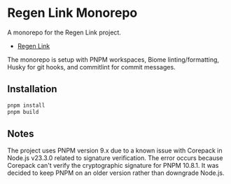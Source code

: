# Regen Link Monorepo

A monorepo for the Regen Link project.

- [Regen Link](./apps/regen-link/README.md)

The monorepo is setup with PNPM workspaces, Biome linting/formatting, Husky for git hooks, and commitlint for commit messages.

## Installation

```bash
pnpm install
pnpm build
```

## Notes

The project uses PNPM version 9.x due to a known issue with Corepack in Node.js v23.3.0 related to signature verification. The error occurs because Corepack can't verify the cryptographic signature for PNPM 10.8.1. It was decided to keep PNPM on an older version rather than downgrade Node.js.

